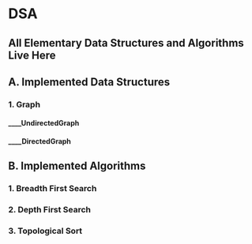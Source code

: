# DSA
## **All Elementary Data Structures and Algorithms Live Here**

## A. Implemented Data Structures
### 1. Graph
#### ____UndirectedGraph
#### ____DirectedGraph


## B. Implemented Algorithms
### 1. Breadth First Search 
### 2. Depth First Search
### 3. Topological Sort
